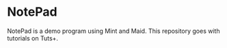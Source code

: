 # NotePad
NotePad is a demo program using Mint and Maid. This repository goes with tutorials on Tuts+.
